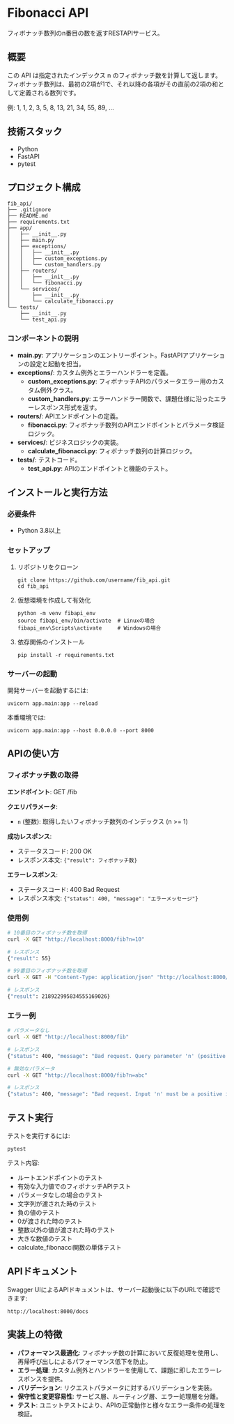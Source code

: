 # Fibonacci API

フィボナッチ数列のn番目の数を返すRESTAPIサービス。

## 概要

この API は指定されたインデックス n のフィボナッチ数を計算して返します。フィボナッチ数列は、最初の2項が1で、それ以降の各項がその直前の2項の和として定義される数列です。

例: 1, 1, 2, 3, 5, 8, 13, 21, 34, 55, 89, ...

## 技術スタック

- Python
- FastAPI
- pytest

## プロジェクト構成

```
fib_api/
├── .gitignore
├── README.md
├── requirements.txt
├── app/
│   ├── __init__.py
│   ├── main.py
│   ├── exceptions/
│   │   ├── __init__.py
│   │   ├── custom_exceptions.py
│   │   └── custom_handlers.py
│   ├── routers/
│   │   ├── __init__.py
│   │   └── fibonacci.py
│   └── services/
│       ├── __init__.py
│       └── calculate_fibonacci.py
└── tests/
    ├── __init__.py
    └── test_api.py
```

### コンポーネントの説明

- **main.py**: アプリケーションのエントリーポイント。FastAPIアプリケーションの設定と起動を担当。
- **exceptions/**: カスタム例外とエラーハンドラーを定義。
  - **custom_exceptions.py**: フィボナッチAPIのパラメータエラー用のカスタム例外クラス。
  - **custom_handlers.py**: エラーハンドラー関数で、課題仕様に沿ったエラーレスポンス形式を返す。
- **routers/**: APIエンドポイントの定義。
  - **fibonacci.py**: フィボナッチ数列のAPIエンドポイントとパラメータ検証ロジック。
- **services/**: ビジネスロジックの実装。
  - **calculate_fibonacci.py**: フィボナッチ数列の計算ロジック。
- **tests/**: テストコード。
  - **test_api.py**: APIのエンドポイントと機能のテスト。

## インストールと実行方法

### 必要条件

- Python 3.8以上

### セットアップ

1. リポジトリをクローン
   ```
   git clone https://github.com/username/fib_api.git
   cd fib_api
   ```

2. 仮想環境を作成して有効化
   ```
   python -m venv fibapi_env
   source fibapi_env/bin/activate  # Linuxの場合
   fibapi_env\Scripts\activate     # Windowsの場合
   ```

3. 依存関係のインストール
   ```
   pip install -r requirements.txt
   ```

### サーバーの起動

開発サーバーを起動するには:
```
uvicorn app.main:app --reload
```

本番環境では:
```
uvicorn app.main:app --host 0.0.0.0 --port 8000
```

## APIの使い方

### フィボナッチ数の取得

**エンドポイント**: GET /fib

**クエリパラメータ**:
- `n` (整数): 取得したいフィボナッチ数列のインデックス (n >= 1)

**成功レスポンス**:
- ステータスコード: 200 OK
- レスポンス本文: `{"result": フィボナッチ数}`

**エラーレスポンス**:
- ステータスコード: 400 Bad Request
- レスポンス本文: `{"status": 400, "message": "エラーメッセージ"}`

### 使用例

```bash
# 10番目のフィボナッチ数を取得
curl -X GET "http://localhost:8000/fib?n=10"

# レスポンス
{"result": 55}
```

```bash
# 99番目のフィボナッチ数を取得
curl -X GET -H "Content-Type: application/json" "http://localhost:8000/fib?n=99"

# レスポンス
{"result": 218922995834555169026}
```

### エラー例

```bash
# パラメータなし
curl -X GET "http://localhost:8000/fib"

# レスポンス
{"status": 400, "message": "Bad request. Query parameter 'n' (positive integer) is required."}
```

```bash
# 無効なパラメータ
curl -X GET "http://localhost:8000/fib?n=abc"

# レスポンス
{"status": 400, "message": "Bad request. Input 'n' must be a positive integer (>= 1). Received: abc"}
```

## テスト実行

テストを実行するには:
```
pytest
```

テスト内容:
- ルートエンドポイントのテスト
- 有効な入力値でのフィボナッチAPIテスト
- パラメータなしの場合のテスト
- 文字列が渡された時のテスト
- 負の値のテスト
- 0が渡された時のテスト
- 整数以外の値が渡された時のテスト
- 大きな数値のテスト
- calculate_fibonacci関数の単体テスト

## APIドキュメント

Swagger UIによるAPIドキュメントは、サーバー起動後に以下のURLで確認できます:
```
http://localhost:8000/docs
```

## 実装上の特徴

- **パフォーマンス最適化**: フィボナッチ数の計算において反復処理を使用し、再帰呼び出しによるパフォーマンス低下を防止。
- **エラー処理**: カスタム例外とハンドラーを使用して、課題に即したエラーレスポンスを提供。
- **バリデーション**: リクエストパラメータに対するバリデーションを実装。
- **保守性と変更容易性**: サービス層、ルーティング層、エラー処理層を分離。
- **テスト**: ユニットテストにより、APIの正常動作と様々なエラー条件の処理を検証。